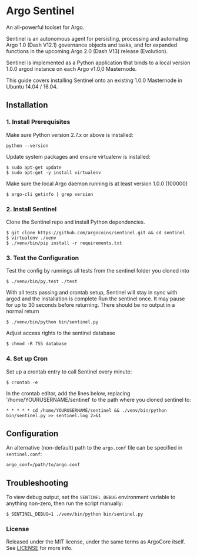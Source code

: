 # Argo Sentinel

An all-powerful toolset for Argo.

Sentinel is an autonomous agent for persisting, processing and automating Argo 1.0 (Dash V12.1) governance objects and
tasks, and for expanded functions in the upcoming Argo 2.0 (Dash V13) release (Evolution).

Sentinel is implemented as a Python application that binds to a local version 1.0.0 argod instance on each Argo v1.0,0 Masternode.

This guide covers installing Sentinel onto an existing 1.0.0 Masternode in Ubuntu 14.04 / 16.04.

## Installation

### 1. Install Prerequisites

Make sure Python version 2.7.x or above is installed:

    python --version

Update system packages and ensure virtualenv is installed:

    $ sudo apt-get update
    $ sudo apt-get -y install virtualenv

Make sure the local Argo daemon running is at least version 1.0.0 (100000)

    $ argo-cli getinfo | grep version

### 2. Install Sentinel

Clone the Sentinel repo and install Python dependencies.

    $ git clone https://github.com/argocoins/sentinel.git && cd sentinel
    $ virtualenv ./venv
    $ ./venv/bin/pip install -r requirements.txt

### 3. Test the Configuration

Test the config by runnings all tests from the sentinel folder you cloned into

    $ ./venv/bin/py.test ./test

With all tests passing and crontab setup, Sentinel will stay in sync with argod and the installation is complete
Run the sentinel once. It may pause for up to 30 seconds before returning. There should be no output in a normal return

    $ ./venv/bin/python bin/sentinel.py

Adjust access rights to the sentinel database

    $ chmod -R 755 database

### 4. Set up Cron

Set up a crontab entry to call Sentinel every minute:

    $ crontab -e

In the crontab editor, add the lines below, replacing '/home/YOURUSERNAME/sentinel' to the path where you cloned sentinel to:

    * * * * * cd /home/YOURUSERNAME/sentinel && ./venv/bin/python bin/sentinel.py >> sentinel.log 2>&1

## Configuration

An alternative (non-default) path to the `argo.conf` file can be specified in `sentinel.conf`:

    argo_conf=/path/to/argo.conf

## Troubleshooting

To view debug output, set the `SENTINEL_DEBUG` environment variable to anything non-zero, then run the script manually:

    $ SENTINEL_DEBUG=1 ./venv/bin/python bin/sentinel.py

### License

Released under the MIT license, under the same terms as ArgoCore itself. See [LICENSE](LICENSE) for more info.
